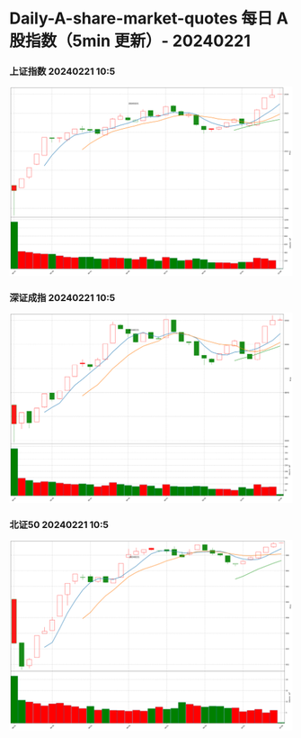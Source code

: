 
# Daily-A-share-market-quotes 每日 A 股指数（5min 更新）- 20240221

### 上证指数 20240221 10:5
![](./fig/2024/2/20240221-sh000001.png)

### 深证成指 20240221 10:5
![](./fig/2024/2/20240221-sz399001.png)

### 北证50 20240221 10:5
![](./fig/2024/2/20240221-bj899050.png)
